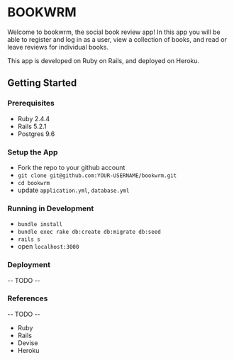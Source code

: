 # BOOKWRM

Welcome to bookwrm, the social book review app! In this app you will be able to register and log in as a user,
view a collection of books, and read or leave reviews for individual books.

This app is developed on Ruby on Rails, and deployed on Heroku.

## Getting Started
### Prerequisites
+ Ruby 2.4.4
+ Rails 5.2.1
+ Postgres 9.6

### Setup the App
+ Fork the repo to your github account
+ `git clone git@github.com:YOUR-USERNAME/bookwrm.git`
+ `cd bookwrm`
+ update `application.yml`, `database.yml`

### Running in Development
+ `bundle install`
+ `bundle exec rake db:create db:migrate db:seed`
+ `rails s`
+ open `localhost:3000`

### Deployment
-- TODO --

### References
-- TODO --
+ Ruby
+ Rails
+ Devise
+ Heroku
